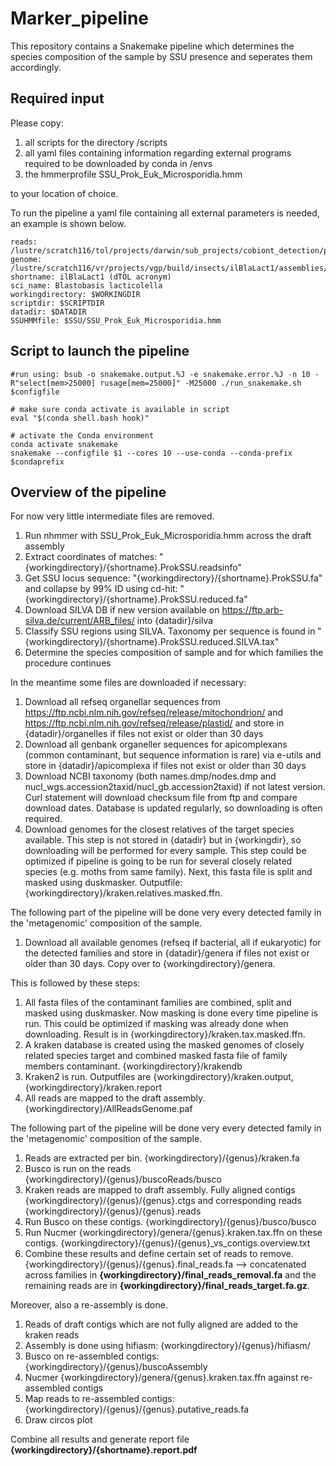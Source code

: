 # Marker_pipeline
This repository contains a Snakemake pipeline which determines the species composition of the sample by SSU presence and seperates them accordingly. 

## Required input
Please copy:
1. all scripts for the directory /scripts
2. all yaml files containing information regarding external programs required to be downloaded by conda in /envs 
3. the hmmerprofile SSU_Prok_Euk_Microsporidia.hmm 

to your location of choice.

To run the pipeline a yaml file containing all external parameters is needed, an example is shown below.

```
reads: /lustre/scratch116/tol/projects/darwin/sub_projects/cobiont_detection/pipeline/hmm_pipeline/readfiles/ilBlaLact1fasta.gz
genome: /lustre/scratch116/vr/projects/vgp/build/insects/ilBlaLact1/assemblies/hicanu.20200327/ilBlaLact1.unitigs.fasta
shortname: ilBlaLact1 (dTOL acronym)
sci_name: Blastobasis lacticolella 
workingdirectory: $WORKINGDIR
scriptdir: $SCRIPTDIR
datadir: $DATADIR
SSUHMMfile: $SSU/SSU_Prok_Euk_Microsporidia.hmm
```

## Script to launch the pipeline

```
#run using: bsub -o snakemake.output.%J -e snakemake.error.%J -n 10 -R"select[mem>25000] rusage[mem=25000]" -M25000 ./run_snakemake.sh $configfile

# make sure conda activate is available in script
eval "$(conda shell.bash hook)"

# activate the Conda environment
conda activate snakemake
snakemake --configfile $1 --cores 10 --use-conda --conda-prefix $condaprefix
```

## Overview of the pipeline

For now very little intermediate files are removed.

1. Run nhmmer with SSU_Prok_Euk_Microsporidia.hmm across the draft assembly
2. Extract coordinates of matches: "{workingdirectory}/{shortname}.ProkSSU.readsinfo"
3. Get SSU locus sequence: "{workingdirectory}/{shortname}.ProkSSU.fa" and collapse by 99% ID using cd-hit: "{workingdirectory}/{shortname}.ProkSSU.reduced.fa"
4. Download SILVA DB if new version available on https://ftp.arb-silva.de/current/ARB_files/ into {datadir}/silva
5. Classify SSU regions using SILVA. Taxonomy per sequence is found in "{workingdirectory}/{shortname}.ProkSSU.reduced.SILVA.tax"
6. Determine the species composition of sample and for which families the procedure continues

In the meantime some files are downloaded if necessary:
1. Download all refseq organellar sequences from https://ftp.ncbi.nlm.nih.gov/refseq/release/mitochondrion/ and https://ftp.ncbi.nlm.nih.gov/refseq/release/plastid/ and store in {datadir}/organelles if files not exist or older than 30 days
2. Download all genbank organeller sequences for apicomplexans (common contaminant, but sequence information is rare) via e-utils and store in {datadir}/apicomplexa if files not exist or older than 30 days
3. Download NCBI taxonomy (both names.dmp/nodes.dmp and nucl_wgs.accession2taxid/nucl_gb.accession2taxid) if not latest version. Curl statement will download checksum file from ftp and compare download dates. Database is updated regularly, so downloading is often required.
4. Download genomes for the closest relatives of the target species available. This step is not stored in {datadir} but in {workingdir}, so downloading will be performed for every sample. This step could be optimized if pipeline is going to be run for several closely related species (e.g. moths from same family). Next, this fasta file is split and masked using duskmasker. Outputfile: {workingdirectory}/kraken.relatives.masked.ffn.

The following part of the pipeline will be done very every detected family in the 'metagenomic' composition of the sample.
1. Download all available genomes (refseq if bacterial, all if eukaryotic) for the detected families and store in {datadir}/genera if files not exist or older than 30 days. Copy over to {workingdirectory}/genera. 

This is followed by these steps:
1. All fasta files of the contaminant families are combined, split and masked using duskmasker. Now masking is done every time pipeline is run. This could be optimized if masking was already done when downloading. Result is in {workingdirectory}/kraken.tax.masked.ffn.
2. A kraken database is created using the masked genomes of closely related species target and combined masked fasta file of family members contaminant. {workingdirectory}/krakendb
3. Kraken2 is run. Outputfiles are {workingdirectory}/kraken.output, {workingdirectory}/kraken.report
4. All reads are mapped to the draft assembly. {workingdirectory}/AllReadsGenome.paf

The following part of the pipeline will be done very every detected family in the 'metagenomic' composition of the sample.
1. Reads are extracted per bin. {workingdirectory}/{genus}/kraken.fa
2. Busco is run on the reads {workingdirectory}/{genus}/buscoReads/busco
3. Kraken reads are mapped to draft assembly. Fully aligned contigs {workingdirectory}/{genus}/{genus}.ctgs and corresponding reads {workingdirectory}/{genus}/{genus}.reads
4. Run Busco on these contigs. {workingdirectory}/{genus}/busco/busco
5. Run Nucmer {workingdirectory}/genera/{genus}.kraken.tax.ffn on these contigs. {workingdirectory}/{genus}/{genus}_vs_contigs.overview.txt
7. Combine these results and define certain set of reads to remove. {workingdirectory}/{genus}/{genus}.final_reads.fa --> concatenated across families in **{workingdirectory}/final_reads_removal.fa** and the remaining reads are in **{workingdirectory}/final_reads_target.fa.gz**.

Moreover, also a re-assembly is done.
1. Reads of draft contigs which are not fully aligned are added to the kraken reads
2. Assembly is done using hifiasm: {workingdirectory}/{genus}/hifiasm/
3. Busco on re-assembled contigs: {workingdirectory}/{genus}/buscoAssembly
4. Nucmer {workingdirectory}/genera/{genus}.kraken.tax.ffn against re-assembled contigs
5. Map reads to re-assembled contigs: {workingdirectory}/{genus}/{genus}.putative_reads.fa
6. Draw circos plot

Combine all results and generate report file **{workingdirectory}/{shortname}.report.pdf**
